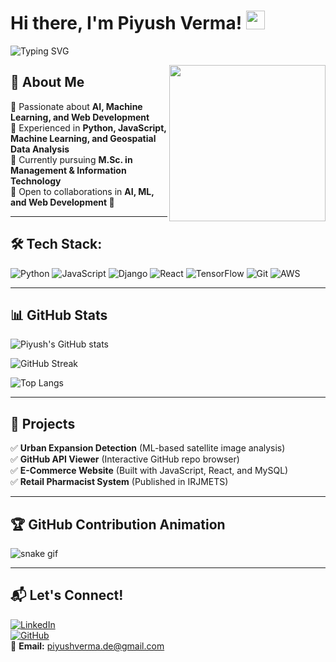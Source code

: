 # Hi there, I'm Piyush Verma! <img src="https://media.giphy.com/media/hvRJCLFzcasrR4ia7z/giphy.gif" width="30px">

![Typing SVG](https://readme-typing-svg.herokuapp.com?color=%2300FF00&size=25&center=true&vCenter=true&lines=Machine+Learning+%7C+AI+%7C+Geospatial+Data;Full-Stack+Development+%7C+Deep+Learning)

<img align="right" src="https://media.giphy.com/media/jRf5fsn8G6YaogAWxn/giphy.gif" width="250"/>

## 🚀 About Me 
🔹 Passionate about **AI, Machine Learning, and Web Development**  
🔹 Experienced in **Python, JavaScript, Machine Learning, and Geospatial Data Analysis**  
🔹 Currently pursuing **M.Sc. in Management & Information Technology**  
🔹 Open to collaborations in **AI, ML, and Web Development 🚀**  

---

## 🛠️ **Tech Stack:**
![Python](https://img.shields.io/badge/Python-3776AB?style=for-the-badge&logo=python&logoColor=white)
![JavaScript](https://img.shields.io/badge/JavaScript-F7DF1E?style=for-the-badge&logo=javascript&logoColor=black)
![Django](https://img.shields.io/badge/Django-092E20?style=for-the-badge&logo=django&logoColor=white)
![React](https://img.shields.io/badge/React-20232A?style=for-the-badge&logo=react&logoColor=61DAFB)
![TensorFlow](https://img.shields.io/badge/TensorFlow-FF6F00?style=for-the-badge&logo=tensorflow&logoColor=white)
![Git](https://img.shields.io/badge/Git-F05032?style=for-the-badge&logo=git&logoColor=white)
![AWS](https://img.shields.io/badge/AWS-232F3E?style=for-the-badge&logo=amazon-aws&logoColor=white)

---

## 📊 **GitHub Stats**
![Piyush's GitHub stats](https://github-readme-stats.vercel.app/api?username=Piyush-IoS&show_icons=true&theme=radical&count_private=true)

![GitHub Streak](https://github-readme-streak-stats.herokuapp.com/?user=Piyush-IoS&theme=tokyonight)

![Top Langs](https://github-readme-stats.vercel.app/api/top-langs/?username=Piyush-IoS&layout=compact&theme=tokyonight)

---

## 🚀 **Projects**
✅ **Urban Expansion Detection** (ML-based satellite image analysis)  
✅ **GitHub API Viewer** (Interactive GitHub repo browser)  
✅ **E-Commerce Website** (Built with JavaScript, React, and MySQL)  
✅ **Retail Pharmacist System** (Published in IRJMETS)  

---

## 🏆 **GitHub Contribution Animation**
![snake gif](https://github.com/Piyush-IoS/Piyush-IoS/blob/output/github-contribution-grid-snake.svg)

---

## 📬 **Let's Connect!**
[![LinkedIn](https://img.shields.io/badge/LinkedIn-Connect-blue?style=for-the-badge&logo=linkedin)](https://www.linkedin.com/in/piyush-verma-7a8081211/)  
[![GitHub](https://img.shields.io/badge/GitHub-Follow-black?style=for-the-badge&logo=github)](https://github.com/Piyush-IoS)  
📩 **Email:** piyushverma.de@gmail.com  
